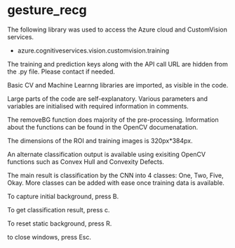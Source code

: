 # gesture_recg

The following library was used to access the Azure cloud and CustomVision services.
* azure.cognitiveservices.vision.customvision.training

The training and prediction keys along with the API call URL are hidden from the .py file. Please contact if needed.

Basic CV and Machine Learnng libraries are imported, as visible in the code.

Large parts of the code are self-explanatory. Various parameters and variables are initialised with required information in comments.

The removeBG function does majority of the pre-processing. Information about the functions can be found in the OpenCV documenatation.

The dimensions of the ROI and training images is 320px*384px.

An alternate classification output is available using exisiting OpenCV functions such as Convex Hull and Convexity Defects.

The main result is classification by the CNN into 4 classes: One, Two, Five, Okay. More classes can be added with ease once training data is available.

To capture initial background, press B.

To get classification result, press c.

To reset static background, press R.

to close windows, press Esc.
